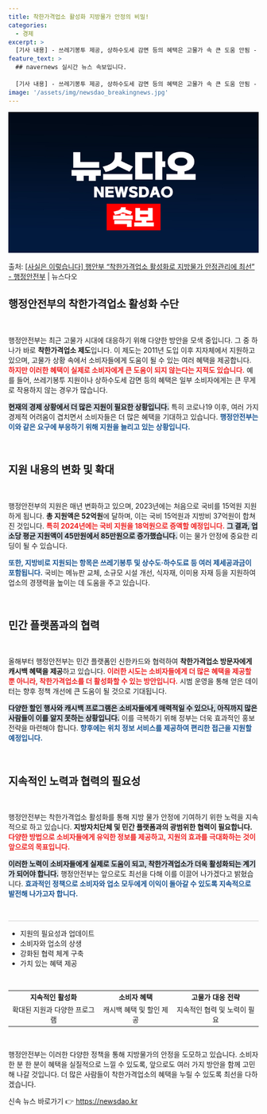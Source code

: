 ```yaml
---
title: 착한가격업소 활성화 지방물가 안정의 비밀!
categories:
  - 경제
excerpt: >
  [기사 내용] - 쓰레기봉투 제공, 상하수도세 감면 등의 혜택은 고물가 속 큰 도움 안됨 - 방문객 캐시백 …
feature_text: >
  ## navernews 실시간 뉴스 속보입니다.

  [기사 내용] - 쓰레기봉투 제공, 상하수도세 감면 등의 혜택은 고물가 속 큰 도움 안됨 - 방문객 캐시백 …
image: '/assets/img/newsdao_breakingnews.jpg'
---
```


![뉴스다오 속보](/assets/img/newsdao_breakingnews.jpg)

<p>출처: <a href="https://newsdao.kr/2195" rel="dofollow">[사실은 이렇습니다] 행안부 “착한가격업소 활성화로 지방물가 안정관리에 최선” - 행정안전부</a> | 뉴스다오</p>

<h2 data-ke-size="size26">행정안전부의 착한가격업소 활성화 수단</h2>

<p data-ke-size="size16">&nbsp;</p>

행정안전부는 최근 고물가 시대에 대응하기 위해 다양한 방안을 모색 중입니다. 그 중 하나가 바로 <b>착한가격업소 제도</b>입니다. 이 제도는 2011년 도입 이후 지자체에서 지원하고 있으며, 고물가 상황 속에서 소비자들에게 도움이 될 수 있는 여러 혜택을 제공합니다. <b><span style="color: #ee2323;">하지만 이러한 혜택이 실제로 소비자에게 큰 도움이 되지 않는다는 지적도 있습니다.</span></b> 예를 들어, 쓰레기봉투 지원이나 상하수도세 감면 등의 혜택은 일부 소비자에게는 큰 무게로 작용하지 않는 경우가 많습니다. 

<b><span style="background-color: #21538527;">현재의 경제 상황에서 더 많은 지원이 필요한 상황입니다.</span></b> 특히 코로나19 이후, 여러 가지 경제적 어려움이 겹치면서 소비자들은 더 많은 혜택을 기대하고 있습니다. <b><span style="color: #1a5490;">행정안전부는 이와 같은 요구에 부응하기 위해 지원을 늘리고 있는 상황입니다.</span></b>

<p data-ke-size="size16">&nbsp;</p>

<h2 data-ke-size="size26">지원 내용의 변화 및 확대</h2>

<p data-ke-size="size16">&nbsp;</p>

행정안전부의 지원은 매년 변화하고 있으며, 2023년에는 처음으로 국비를 15억원 지원하게 됩니다. <b>총 지원액은 52억원</b>에 달하며, 이는 국비 15억원과 지방비 37억원이 합쳐진 것입니다. <b><span style="color: #ee2323;">특히 2024년에는 국비 지원을 18억원으로 증액할 예정입니다.</span></b> <b><span style="background-color: #21538527;">그 결과, 업소당 평균 지원액이 45만원에서 85만원으로 증가했습니다.</span></b> 이는 물가 안정에 중요한 리딩이 될 수 있습니다.

<b><span style="color: #1a5490;">또한, 지방비로 지원되는 항목은 쓰레기봉투 및 상수도·하수도료 등 여러 제세공과금이 포함됩니다.</span></b> 국비는 메뉴판 교체, 소규모 시설 개선, 식자재, 이미용 자재 등을 지원하여 업소의 경쟁력을 높이는 데 도움을 주고 있습니다.

<p data-ke-size="size16">&nbsp;</p>

<h2 data-ke-size="size26">민간 플랫폼과의 협력</h2>

<p data-ke-size="size16">&nbsp;</p>

올해부터 행정안전부는 민간 플랫폼인 신한카드와 협력하여 <b>착한가격업소 방문자에게 캐시백 혜택을 제공</b>하고 있습니다. <b><span style="color: #ee2323;">이러한 시도는 소비자들에게 더 많은 혜택을 제공할 뿐 아니라, 착한가격업소를 더 활성화할 수 있는 방안입니다.</span></b> 시범 운영을 통해 얻은 데이터는 향후 정책 개선에 큰 도움이 될 것으로 기대됩니다.

<b><span style="background-color: #21538527;">다양한 할인 행사와 캐시백 프로그램은 소비자들에게 매력적일 수 있으나, 아직까지 많은 사람들이 이를 알지 못하는 상황입니다.</span></b> 이를 극복하기 위해 정부는 더욱 효과적인 홍보 전략을 마련해야 합니다. <b><span style="color: #1a5490;">향후에는 위치 정보 서비스를 제공하여 편리한 접근을 지원할 예정입니다.</span></b>

<p data-ke-size="size16">&nbsp;</p>

<h2 data-ke-size="size26">지속적인 노력과 협력의 필요성</h2>

<p data-ke-size="size16">&nbsp;</p>

행정안전부는 착한가격업소 활성화를 통해 지방 물가 안정에 기여하기 위한 노력을 지속적으로 하고 있습니다. <b>지방자치단체 및 민간 플랫폼과의 광범위한 협력이 필요합니다.</b> <b><span style="color: #ee2323;">다양한 방법으로 소비자들에게 유익한 정보를 제공하고, 지원의 효과를 극대화하는 것이 앞으로의 목표입니다.</span></b>

<b><span style="background-color: #21538527;">이러한 노력이 소비자들에게 실제로 도움이 되고, 착한가격업소가 더욱 활성화되는 계기가 되어야 합니다.</span></b> 행정안전부는 앞으로도 최선을 다해 이를 이끌어 나가겠다고 밝혔습니다. <b><span style="color: #1a5490;">효과적인 정책으로 소비자와 업소 모두에게 이익이 돌아갈 수 있도록 지속적으로 발전해 나가고자 합니다.</span></b>

<p data-ke-size="size16">&nbsp;</p>

<hr style="height: 1px; border: none; background-color: #ccc;">

<ul>
    <li>지원의 필요성과 업데이트</li>
    <li>소비자와 업소의 상생</li>
    <li>강화된 협력 체계 구축</li>
    <li>가치 있는 혜택 제공</li>
</ul>

<p data-ke-size="size16">&nbsp;</p>

<table style="width: 100%;">
    <tr>
        <td style="text-align: center; height: 17px;"><b>지속적인 활성화 </b></td>
        <td style="text-align: center; height: 17px;"><b>소비자 혜택</b></td>
        <td style="text-align: center; height: 17px;"><b>고물가 대응 전략</b></td>
    </tr>
    <tr>
        <td style="text-align: center; height: 17px;">확대된 지원과 다양한 프로그램</td>
        <td style="text-align: center; height: 17px;">캐시백 혜택 및 할인 제공</td>
        <td style="text-align: center; height: 17px;">지속적인 협력 및 노력이 필요</td>
    </tr>
</table>

<p data-ke-size="size16">&nbsp;</p>

행정안전부는 이러한 다양한 정책을 통해 지방물가의 안정을 도모하고 있습니다. 소비자 한 분 한 분이 혜택을 실질적으로 느낄 수 있도록, 앞으로도 여러 가지 방안을 함께 고민해 나갈 것입니다. 더 많은 사람들이 착한가격업소의 혜택을 누릴 수 있도록 최선을 다하겠습니다. 

신속 뉴스 바로가기 👉 <a href="https://newsdao.kr" rel="dofollow">https://newsdao.kr</a>


